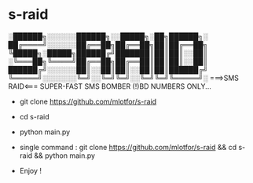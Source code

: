 # s-raid

░██████╗░░░░░░██████╗░░█████╗░██╗██████╗░
██╔════╝░░░░░░██╔══██╗██╔══██╗██║██╔══██╗
╚█████╗░█████╗██████╔╝███████║██║██║░░██║
░╚═══██╗╚════╝██╔══██╗██╔══██║██║██║░░██║
██████╔╝░░░░░░██║░░██║██║░░██║██║██████╔╝
╚═════╝░░░░░░░╚═╝░░╚═╝╚═╝░░╚═╝╚═╝╚═════╝░
===>SMS RAID<===
SUPER-FAST SMS BOMBER
(!)BD NUMBERS ONLY...

* git clone https://github.com/mlotfor/s-raid
* cd s-raid
* python main.py
* single command :
  git clone https://github.com/mlotfor/s-raid && cd s-raid && python main.py

* Enjoy !
